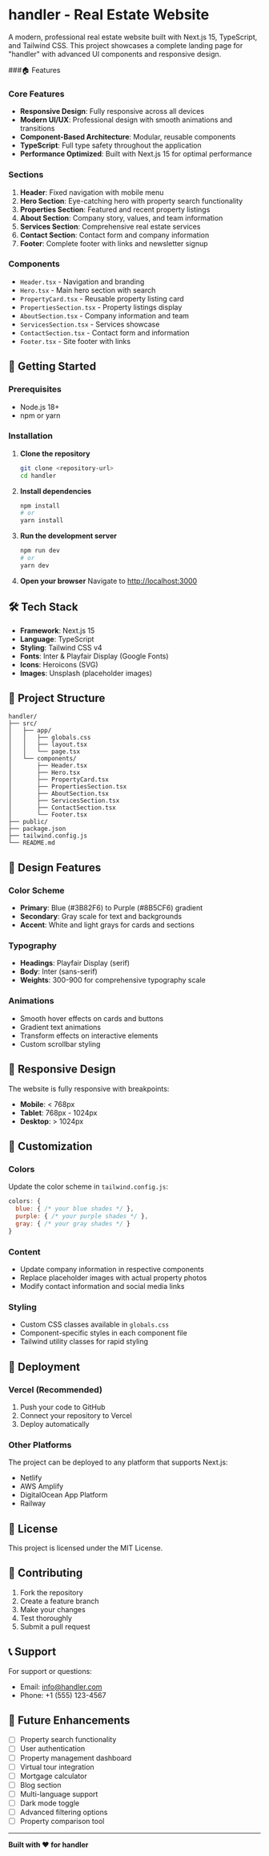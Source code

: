 # handler - Real Estate Website

A modern, professional real estate website built with Next.js 15, TypeScript, and Tailwind CSS. This project showcases a complete landing page for "handler" with advanced UI components and responsive design.

###🏠 Features

### Core Features
- **Responsive Design**: Fully responsive across all devices
- **Modern UI/UX**: Professional design with smooth animations and transitions
- **Component-Based Architecture**: Modular, reusable components
- **TypeScript**: Full type safety throughout the application
- **Performance Optimized**: Built with Next.js 15 for optimal performance

### Sections
1. **Header**: Fixed navigation with mobile menu
2. **Hero Section**: Eye-catching hero with property search functionality
3. **Properties Section**: Featured and recent property listings
4. **About Section**: Company story, values, and team information
5. **Services Section**: Comprehensive real estate services
6. **Contact Section**: Contact form and company information
7. **Footer**: Complete footer with links and newsletter signup

### Components
- `Header.tsx` - Navigation and branding
- `Hero.tsx` - Main hero section with search
- `PropertyCard.tsx` - Reusable property listing card
- `PropertiesSection.tsx` - Property listings display
- `AboutSection.tsx` - Company information and team
- `ServicesSection.tsx` - Services showcase
- `ContactSection.tsx` - Contact form and information
- `Footer.tsx` - Site footer with links

## 🚀 Getting Started

### Prerequisites
- Node.js 18+ 
- npm or yarn

### Installation

1. **Clone the repository**
   ```bash
   git clone <repository-url>
   cd handler
   ```

2. **Install dependencies**
   ```bash
   npm install
   # or
   yarn install
   ```

3. **Run the development server**
   ```bash
   npm run dev
   # or
   yarn dev
   ```

4. **Open your browser**
   Navigate to [http://localhost:3000](http://localhost:3000)

## 🛠️ Tech Stack

- **Framework**: Next.js 15
- **Language**: TypeScript
- **Styling**: Tailwind CSS v4
- **Fonts**: Inter & Playfair Display (Google Fonts)
- **Icons**: Heroicons (SVG)
- **Images**: Unsplash (placeholder images)

## 📁 Project Structure

```
handler/
├── src/
│   ├── app/
│   │   ├── globals.css
│   │   ├── layout.tsx
│   │   └── page.tsx
│   └── components/
│       ├── Header.tsx
│       ├── Hero.tsx
│       ├── PropertyCard.tsx
│       ├── PropertiesSection.tsx
│       ├── AboutSection.tsx
│       ├── ServicesSection.tsx
│       ├── ContactSection.tsx
│       └── Footer.tsx
├── public/
├── package.json
├── tailwind.config.js
└── README.md
```

## 🎨 Design Features

### Color Scheme
- **Primary**: Blue (#3B82F6) to Purple (#8B5CF6) gradient
- **Secondary**: Gray scale for text and backgrounds
- **Accent**: White and light grays for cards and sections

### Typography
- **Headings**: Playfair Display (serif)
- **Body**: Inter (sans-serif)
- **Weights**: 300-900 for comprehensive typography scale

### Animations
- Smooth hover effects on cards and buttons
- Gradient text animations
- Transform effects on interactive elements
- Custom scrollbar styling

## 📱 Responsive Design

The website is fully responsive with breakpoints:
- **Mobile**: < 768px
- **Tablet**: 768px - 1024px
- **Desktop**: > 1024px

## 🔧 Customization

### Colors
Update the color scheme in `tailwind.config.js`:
```javascript
colors: {
  blue: { /* your blue shades */ },
  purple: { /* your purple shades */ },
  gray: { /* your gray shades */ }
}
```

### Content
- Update company information in respective components
- Replace placeholder images with actual property photos
- Modify contact information and social media links

### Styling
- Custom CSS classes available in `globals.css`
- Component-specific styles in each component file
- Tailwind utility classes for rapid styling

## 🚀 Deployment

### Vercel (Recommended)
1. Push your code to GitHub
2. Connect your repository to Vercel
3. Deploy automatically

### Other Platforms
The project can be deployed to any platform that supports Next.js:
- Netlify
- AWS Amplify
- DigitalOcean App Platform
- Railway

## 📄 License

This project is licensed under the MIT License.

## 🤝 Contributing

1. Fork the repository
2. Create a feature branch
3. Make your changes
4. Test thoroughly
5. Submit a pull request

## 📞 Support

For support or questions:
- Email: info@handler.com
- Phone: +1 (555) 123-4567

## 🔮 Future Enhancements

- [ ] Property search functionality
- [ ] User authentication
- [ ] Property management dashboard
- [ ] Virtual tour integration
- [ ] Mortgage calculator
- [ ] Blog section
- [ ] Multi-language support
- [ ] Dark mode toggle
- [ ] Advanced filtering options
- [ ] Property comparison tool

---

**Built with ❤️ for handler**
